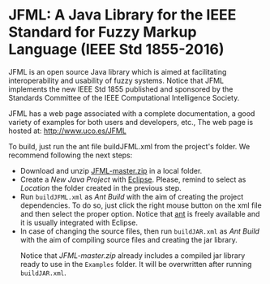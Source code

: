 # JFML: A Java Library for the IEEE Standard for Fuzzy Markup Language (IEEE Std 1855-2016)

JFML is an open source Java library which is aimed at facilitating interoperability and usability of fuzzy systems. 
Notice that JFML implements the new IEEE Std 1855 published and sponsored by the Standards Committee of the IEEE Computational Intelligence Society.

JFML has a web page associated with a complete documentation, a good variety of examples for both users and developers, etc., The web page is hosted at:
http://www.uco.es/JFML

To build, just run the ant file buildJFML.xml from the project's folder. We recommend following the next steps:
<ul>
<li>
Download and unzip <a href="https://github.com/sotillo19/JFML/archive/master.zip" target="_blank">JFML-master.zip</a> in a local folder.
</li>
<li>
Create a <i>New Java Project</i> with <a href="https://eclipse.org/" target="_blank">Eclipse</a>. Please, remind to select as <i>Location</i> the folder created in the previous step.
</li>
<li>
Run <code>buildJFML.xml</code> as <i>Ant Build</i> with the aim of creating the project dependencies. To do so, just click the right mouse button on the xml file and then select the proper option.
Notice that <a href="http://ant.apache.org/" target="_blank">ant</a> is freely available and it is usually integrated with Eclipse.
</li>
<li>
In case of changing the source files, then run <code>buildJAR.xml</code> as <i>Ant Build</i> with the aim of compiling source files and creating the jar library.
</li>
<p>
Notice that <i>JFML-master.zip</i> already includes a compiled jar library ready to use in the <code>Examples</code> folder.
It will be overwritten after running <code>buildJAR.xml</code>.
</p>

</ul>

